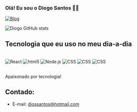 ### Olá! Eu sou o Diogo Santos 👨‍💻 

[![Blog](https://img.shields.io/badge/LinkedIn-0077B5?style=for-the-badge&logo=linkedin&logoColor=white)](https://www.linkedin.com/in/diogo-santos-9a2432148/)


![Diogo GitHub stats](https://github-readme-stats.vercel.app/api?username=diogo1422&show_icons=true&theme=dracula)


## Tecnologia  que eu uso no meu dia-a-dia

<div style="display: inline_block"><br/>
<img align="center" alt= "React" src="https://img.shields.io/badge/React-20232A?style=for-the-badge&logo=react&logoColor=61DAFB" /> 
<img align="center" alt= "html5" src="https://img.shields.io/badge/HTML5-E34F26?style=for-the-badge&logo=html5&logoColor=white" />
<img align="center" alt= "Node.js" src="https://img.shields.io/badge/Node.js-43853D?style=for-the-badge&logo=node.js&logoColor=white" />
<img align="center" alt= "CSS" src="https://img.shields.io/badge/TypeScript-007ACC?style=for-the-badge&logo=typescript&logoColor=white" />
<img align="center" alt= "CSS" src="https://img.shields.io/badge/CSS-239120?&style=for-the-badge&logo=css3&logoColor=white" />
<img align="center" alt= "CSS" src="https://img.shields.io/badge/JavaScript-F7DF1E?style=for-the-badge&logo=javascript&logoColor=black" />
</div><br/>




Apaixonado por tecnologia!

## Contado:
 - E-mail: diossantos@hotmail.com

